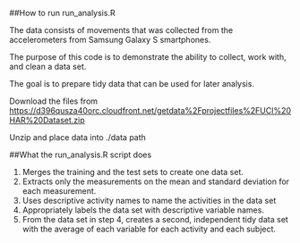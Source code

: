 ##How to run run_analysis.R 

The data consists of movements that was collected from the accelerometers from Samsung Galaxy S smartphones.

The purpose of this code is to demonstrate the ability to collect, work with, and clean a data set. 

The goal is to prepare tidy data that can be used for later analysis.

Download the files from 
https://d396qusza40orc.cloudfront.net/getdata%2Fprojectfiles%2FUCI%20HAR%20Dataset.zip 

Unzip and place data into ./data path

##What the run_analysis.R script does
1. Merges the training and the test sets to create one data set.
2. Extracts only the measurements on the mean and standard deviation for each measurement. 
3. Uses descriptive activity names to name the activities in the data set
4. Appropriately labels the data set with descriptive variable names. 
5. From the data set in step 4, creates a second, independent tidy data set with the average of each variable for each activity and each subject.

